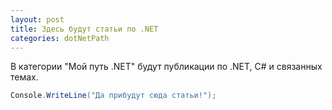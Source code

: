 ```yaml
---
layout: post
title: Здесь будут статьи по .NET
categories: dotNetPath
---
```


В категории "Мой путь .NET" будут публикации по .NET, C# и связанных темах.

```csharp
Console.WriteLine("Да прибудут сюда статьи!");
```
